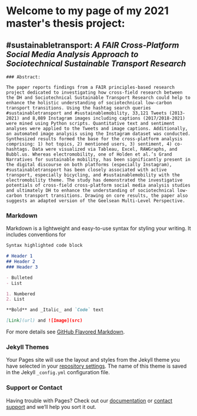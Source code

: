 # Welcome to my page of my 2021 master's thesis project: 

## #sustainabletransport: _A FAIR Cross-Platform Social Media Analysis Approach to Sociotechnical Sustainable Transport Research_

``` 
### Abstract: 

The paper reports findings from a FAIR principles-based research project dedicated to investigating how cross-field research between the DH and Sociotechnical Sustainable Transport Research could help to enhance the holistic understanding of sociotechnical low-carbon transport transitions. Using the hashtag search queries #sustainabletransport and #sustainablemobility, 33,121 Tweets (2013-2021) and 8,089 Instagram images including captions (2017/2018-2021) were mined using Python scripts. Quantitative text and sentiment analyses were applied to the Tweets and image captions. Additionally, an automated image analysis using the Instagram dataset was conducted. Synthesized results formed the base for the cross-platform analysis comprising: 1) hot topics, 2) mentioned users, 3) sentiment, 4) co-hashtags. Data were visualized via Tableau, Excel, RAWGraphs, and Bubbl.us. Whereas electromobility, one of Holden et al.’s Grand Narratives for sustainable mobility, has been significantly present in the digital discourse on both platforms (especially Instagram), #sustainabletransport has been closely associated with active transport, especially bicycling, and #sustainablemobility with the electromobility theme. The study has demonstrated the investigative potentials of cross-field cross-platform social media analysis studies and ultimately DH to enhance the understanding of sociotechnical low-carbon transport transitions. Drawing on core results, the paper also suggests an adapted version of the Geelsean Multi-Level Perspective. 
```
### Markdown

Markdown is a lightweight and easy-to-use syntax for styling your writing. It includes conventions for

```markdown
Syntax highlighted code block

# Header 1
## Header 2
### Header 3

- Bulleted
- List

1. Numbered
2. List

**Bold** and _Italic_ and `Code` text

[Link](url) and ![Image](src)
```

For more details see [GitHub Flavored Markdown](https://guides.github.com/features/mastering-markdown/).

### Jekyll Themes

Your Pages site will use the layout and styles from the Jekyll theme you have selected in your [repository settings](https://github.com/michaelstiebe/-sustainabletransport/settings/pages). The name of this theme is saved in the Jekyll `_config.yml` configuration file.

### Support or Contact

Having trouble with Pages? Check out our [documentation](https://docs.github.com/categories/github-pages-basics/) or [contact support](https://support.github.com/contact) and we’ll help you sort it out.
